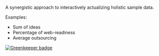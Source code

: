 A synergistic approach to interactively actualizing holistic sample data.

Examples:
- Sum of ideas
- Percentage of web-readiness
- Average outsourcing


[![Greenkeeper badge](https://badges.greenkeeper.io/kdoh/insightful.svg)](https://greenkeeper.io/)